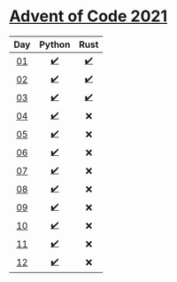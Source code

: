 # [Advent of Code 2021](https://adventofcode.com/2021/)

|     Day     |                 Python                  |                    Rust                     |
| :---------: | :-------------------------------------: | :-----------------------------------------: |
| [01][day01] | [:heavy_check_mark:](python/day1/p.py)  | [:heavy_check_mark:](rust/day1/src/main.rs) |
| [02][day02] | [:heavy_check_mark:](python/day2/p.py)  | [:heavy_check_mark:](rust/day2/src/main.rs) |
| [03][day03] | [:heavy_check_mark:](python/day3/p.py)  | [:heavy_check_mark:](rust/day3/src/main.rs) |
| [04][day04] | [:heavy_check_mark:](python/day4/p.py)  |                     :x:                     |
| [05][day05] | [:heavy_check_mark:](python/day5/p.py)  |                     :x:                     |
| [06][day06] | [:heavy_check_mark:](python/day6/p.py)  |                     :x:                     |
| [07][day07] | [:heavy_check_mark:](python/day7/p.py)  |                     :x:                     |
| [08][day08] | [:heavy_check_mark:](python/day8/p.py)  |                     :x:                     |
| [09][day09] | [:heavy_check_mark:](python/day9/p.py)  |                     :x:                     |
| [10][day10] | [:heavy_check_mark:](python/day10/p.py) |                     :x:                     |
| [11][day11] | [:heavy_check_mark:](python/day11/p.py) |                     :x:                     |
| [12][day12] | [:heavy_check_mark:](python/day12/p.py) |                     :x:                     |

[day01]: https://adventofcode.com/2021/day/1
[day02]: https://adventofcode.com/2021/day/2
[day03]: https://adventofcode.com/2021/day/3
[day04]: https://adventofcode.com/2021/day/4
[day05]: https://adventofcode.com/2021/day/5
[day06]: https://adventofcode.com/2021/day/6
[day07]: https://adventofcode.com/2021/day/7
[day08]: https://adventofcode.com/2021/day/8
[day09]: https://adventofcode.com/2021/day/9
[day10]: https://adventofcode.com/2021/day/10
[day11]: https://adventofcode.com/2021/day/11
[day12]: https://adventofcode.com/2021/day/12
